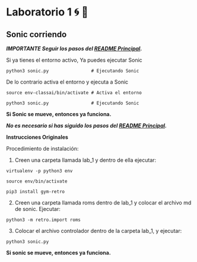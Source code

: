 # Laboratorio 1 :cyclone: :metal:

## Sonic corriendo

_**IMPORTANTE Seguir los pasos del [README Principal](https://github.com/HarryAlvarado28/Class-AI).**_

Si ya tienes el entorno activo, Ya puedes ejecutar Sonic

```console
python3 sonic.py                # Ejecutando Sonic
```

De lo contrario activa el entorno y ejecuta a Sonic

```shell
source env-classai/bin/activate # Activa el entorno

python3 sonic.py                # Ejecutando Sonic
```

**Si Sonic se mueve, entonces ya funciona.**

_**No es necesario si has siguido los pasos del [README Principal](https://github.com/HarryAlvarado28/Class-AI).**_

**Instrucciones Originales**

Procedimiento de instalación:

1. Creen una carpeta llamada lab_1 y dentro de ella ejecutar:
```shell
virtualenv -p python3 env

source env/bin/activate

pip3 install gym-retro
```
2. Creen una carpeta llamada roms dentro de lab_1 y colocar el archivo md de sonic. Ejecutar:
```shell
python3 -m retro.import roms
```

3. Colocar el archivo controlador dentro de la carpeta lab_1, y ejecutar:
```console
python3 sonic.py
```
**Si sonic se mueve, entonces ya funciona.**
